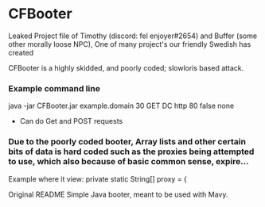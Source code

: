 # CFBooter
Leaked Project file of Timothy (discord: fel enjoyer#2654) and Buffer (some other morally loose NPC), One of many project's our friendly Swedish has created

CFBooter is a highly skidded, and poorly coded; slowloris based attack.


### Example command line
java -jar CFBooter.jar example.domain 30 GET DC http 80 false none

- Can do Get and POST requests


### Due to the poorly coded booter, Array lists and other certain bits of data is hard coded such as the proxies being attempted to use, which also because of basic common sense, expire...
Example where it view: private static String[] proxy = {

Original README
Simple Java booter, meant to be used with Mavy.
